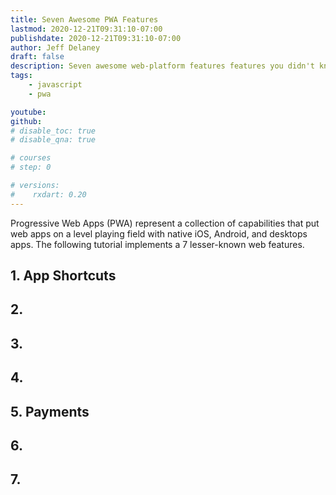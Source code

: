 ```yaml
---
title: Seven Awesome PWA Features
lastmod: 2020-12-21T09:31:10-07:00
publishdate: 2020-12-21T09:31:10-07:00
author: Jeff Delaney
draft: false
description: Seven awesome web-platform features features you didn't know about.
tags: 
    - javascript
    - pwa

youtube: 
github: 
# disable_toc: true
# disable_qna: true

# courses
# step: 0

# versions:
#    rxdart: 0.20
---
```


Progressive Web Apps (PWA) represent a collection of capabilities that put web apps on a level playing field with native iOS, Android, and desktops apps. The following tutorial implements a 7 lesser-known web features. 

<!-- ## Build a Basic PWA

Creating a PWA is easy. We 

From an empty directory, create the following four files:

### index.html
### manifest.json
### app.js
### service-worker.js

{{< file "terminal" "command line" >}}
```bash
npx serve
``` -->

## 1. App Shortcuts
## 2.
## 3. 
## 4.

## 5. Payments

## 6. 

## 7. 